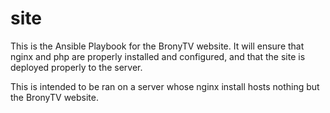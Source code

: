 site
====

This is the Ansible Playbook for the BronyTV website. It will ensure that nginx and php are properly installed and configured, and that the site is deployed properly to the server.

This is intended to be ran on a server whose nginx install hosts nothing but the BronyTV website.
